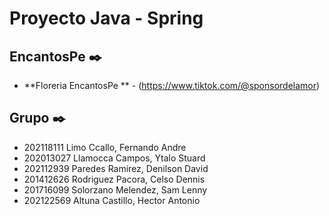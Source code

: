 # Proyecto Java - Spring

## EncantosPe ✒️

* **Floreria EncantosPe ** - (https://www.tiktok.com/@sponsordelamor)

## Grupo  ✒️
* 202118111 Limo Ccallo, Fernando Andre
* 202013027 Llamocca Campos, Ytalo Stuard
* 202112939 Paredes Ramirez, Denilson David
* 201412626 Rodriguez Pacora, Celso Dennis
* 201716099 Solorzano Melendez, Sam Lenny
* 202122569 Altuna Castillo, Hector Antonio

